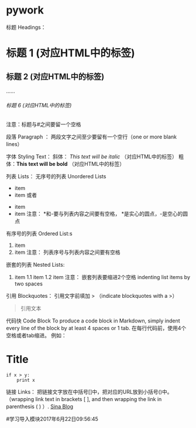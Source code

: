 # pywork
标题 Headings：
# 标题 1 (对应HTML中的标签)
## 标题 2 (对应HTML中的标签)
......
###### 标题 6 (对应HTML中的标签)

注意：标题与#之间要留一个空格

段落 Paragraph ：
两段文字之间至少要留有一个空行（one or more blank lines）

字体 Styling Text：
斜体： *This text will be italic*  （对应HTML中的标签）
粗体：**This text will be bold** （对应HTML中的标签）

列表 Lists：
无序号的列表 Unordered Lists
* item
* item
或者
- item
- item
注意： *和-要与列表内容之间要有空格， *是实心的圆点，-是空心的圆点

有序号的列表 Ordered List:s
1. item
2. item
注意： 列表序号与列表内容之间要有空格

嵌套的列表 Nested Lists:
1. item
  1.1 item
  1.2 item
注意： 嵌套列表要缩进2个空格  indenting list items by two spaces

引用 Blockquotes：
引用文字前填加 > （indicate blockquotes with a >）
> 引用文本

代码快 Code Block
To produce a code block in Markdown, simply indent every line of the block by at least 4 spaces or 1 tab.
在每行代码前，使用4个空格或者tab缩进。
例如：
# Title
    if x > y:
        print x

链接 Links：
把链接文字放在中括号[]中，把对应的URL放到小括号()中。（wrapping link text in brackets [ ], and then wrapping the link in parenthesis ( ) ）.
[Sina Blog](blog.sina.com.cn)

#学习导入模块2017年6月22日09:56:45
